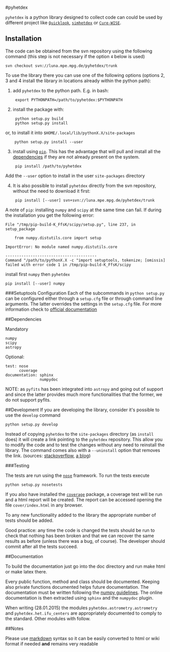 #pyhetdex

`pyhetdex` is a python library designed to collect code can could be used by
different project like
[`Quicklook`](https://luna.mpe.mpg.de/wikihetdex/index.php/Quicklook),
[`simhetdex`](https://luna.mpe.mpg.de/wikihetdex/index.php/VIRUS_Data_Simulation_Framework)
or
[`Cure-WISE`](https://luna.mpe.mpg.de/wikihetdex/index.php/Overview_of_Cure-WISE).

## Installation

The code can be obtained from the svn repository using the following
command (this step is not necessary if the option `4` below is used)

    svn checkout svn://luna.mpe.mpg.de/pyhetdex/trunk

To use the library there you can use one of the following options (options 2, 3
and 4 install the library in locations already within the python path):

1. add `pyhetdex` to the python path. E.g. in bash:

        export PYTHONPATH=/path/to/pyhetdex:$PYTHONPATH

2. install the package with:

        python setup.py build
        python setup.py install
  or, to install it into `$HOME/.local/lib/pythonX.X/site-packages`

        python setup.py install --user

3. install using [`pip`](https://pip.pypa.io/en/latest/). This has the advantage
  that will pull and install all the [dependencies](#Dependencies) if they are not
  already present on the system.

        pip install /path/to/pyhetdex
  Add the `--user` option to install in the user `site-packages` directory

4. It is also possible to install `pyhetdex` directly from the svn repository,
without the need to download it first:

        pip install [--user] svn+svn://luna.mpe.mpg.de/pyhetdex/trunk

A note of `pip`: installing `numpy` and `scipy` at the same time can fail. If
during the installation you get the following error:

    File "/tmp/pip-build-K_FfsK/scipy/setup.py", line 237, in setup_package

        from numpy.distutils.core import setup

    ImportError: No module named numpy.distutils.core

    ----------------------------------------
    Command "/path/to/pythonX.X -c "import setuptools, tokenize; [omissis]
    failed with error code 1 in /tmp/pip-build-K_FfsK/scipy
install first `numpy` then `pyhetdex`

    pip install [--user] numpy

###Setuptools Configuration
Each of the subcommands in `python setup.py` can be configured either through a
`setup.cfg` file or through command line arguments. The latter overrides the
settings in the `setup.cfg` file. For more information check to [official
documentation](https://docs.python.org/2/distutils/configfile.html)

##Dependencies

Mandatory

    numpy
    scipy
    astropy

Optional:

    test: nose
          coverage
    documentation: sphinx
                   numpydoc

NOTE: as `pyfits` has been integrated into `astropy` and going out of support
and since the latter provides much more functionalities that the former, we do
not support pyfits.

##Development
If you are developing the library, consider it's possible to use the `develop`
command

    python setup.py develop

Instead of copying `pyhetdex` to the `site-packages` directory (as `install`
does) it will create a link pointing to the `pyhetdex` repository. This allow
you to modify the code and to test the changes without any need to reinstall the
library.
The command comes also with a `--uninstall` option that removes the link.
(sources:
[stackoverflow](http://stackoverflow.com/questions/19048732/python-setup-py-develop-vs-install),
[a blog](http://www.siafoo.net/article/77#id10))

###Testing

The tests are run using the [`nose`](https://nose.readthedocs.org/en/latest/)
framework. To run the tests execute

    python setup.py nosetests

If you also have installed the
[`coverage`](http://nedbatchelder.com/code/coverage/) package, a coverage test
will be run and a html report will be created. The report can be accessed
opening the file `cover/index.html` in any browser.

To any new functionality added to the library the appropriate number of tests
should be added. 

Good practice: any time the code is changed the tests should be run to check
that nothing has been broken and that we can recover the same results as before
(unless there was a bug, of course). The developer should commit after all the
tests succeed.

##Documentation

To build the documentation just go into the doc directory and run make html or
make latex there.

Every public function, method and class should be documented. Keeping also
private functions documented helps future documentation. The documentation must
be written following the [numpy
guidelines](https://github.com/numpy/numpy/blob/master/doc/HOWTO_DOCUMENT.rst.txt#id12).
The online documentation is then extracted using `sphinx` and the `numpydoc`
plugin.

When writing (28.01.2015) the modules `pyhetdex.astrometry.astrometry` and
`pyhetdex.het.ifu_centers` are appropriately documented to comply to the
standard. Other modules with follow.

##Notes

Please use [markdown](http://daringfireball.net/projects/markdown/syntax) syntax
so it can be easily converted to html or wiki format if needed **and** remains
very readable

